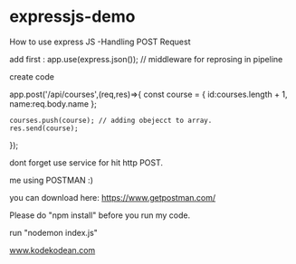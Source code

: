 # expressjs-demo

How to use express JS -Handling POST Request

add first :
app.use(express.json()); // middleware for reprosing in pipeline

create code 

app.post('/api/courses',(req,res)=>{
    const course = {
        id:courses.length + 1,
        name:req.body.name
    };

    courses.push(course); // adding obejecct to array.
    res.send(course);
});

dont forget use service for hit http POST.

me using POSTMAN :)

you can download here:
https://www.getpostman.com/



Please do "npm install" before you run my code.

run "nodemon index.js"

www.kodekodean.com
